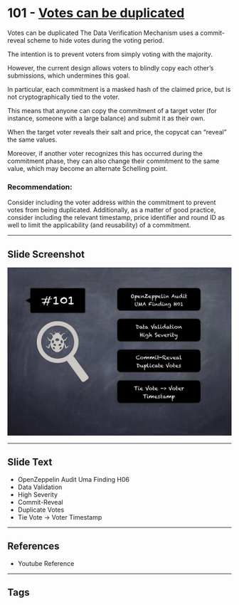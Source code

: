 
# 101 - [Votes can be duplicated](./Votes%20can%20be%20duplicated.md)

Votes can be duplicated The Data Verification Mechanism uses a commit-reveal scheme to hide votes during the voting period. 

The intention is to prevent voters from simply voting with the majority. 

However, the current design allows voters to blindly copy each other’s submissions, which undermines this goal. 

In particular, each commitment is a masked hash of the claimed price, but is not cryptographically tied to the voter. 

This means that anyone can copy the commitment of a target voter (for instance, someone with a large balance) and submit it as their own. 

When the target voter reveals their salt and price, the copycat can “reveal” the same values. 

Moreover, if another voter recognizes this has occurred during the commitment phase, they can also change their commitment to the same value, which may become an alternate Schelling point.

### Recommendation:
Consider including the voter address within the commitment to prevent votes from being duplicated. Additionally, as a matter of good practice, consider including the relevant timestamp, price identifier and round ID as well to limit the applicability (and reusability) of a commitment.
___
## Slide Screenshot
![101.jpg](../../images/7.%20Audit%20Findings%20101/101.jpg)
___
## Slide Text
- OpenZeppelin Audit Uma Finding H06
- Data Validation
- High Severity
- Commit-Reveal
- Duplicate Votes
- Tie Vote -> Voter Timestamp
___
## References
- Youtube Reference
___
## Tags
